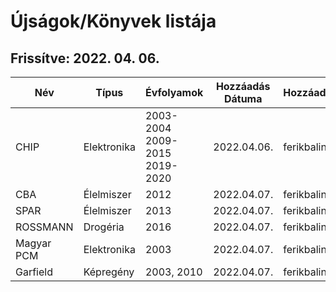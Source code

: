 # Újságok/Könyvek listája
**Frissítve: 2022. 04. 06.**
---

|Név|Típus|Évfolyamok|Hozzáadás Dátuma|Hozzáadta|
|---|-----|----------|---------------|---------|
|CHIP|Elektronika|2003-2004 2009-2015 2019-2020|2022.04.06.|ferikbalint|
|CBA|Élelmiszer|2012|2022.04.07.|ferikbalint|
|SPAR|Élelmiszer|2013|2022.04.07.|ferikbalint|
|ROSSMANN|Drogéria|2016|2022.04.07.|ferikbalint|
|Magyar PCM|Elektronika|2003|2022.04.07.|ferikbalint|
|Garfield|Képregény|2003, 2010|2022.04.07.|ferikbalint|
